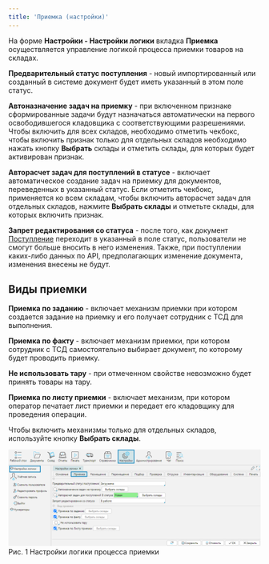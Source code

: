```yaml
---
title: 'Приемка (настройки)'
---
```


На форме **Настройки - Настройки логики** вкладка **Приемка** осуществляется управление логикой процесса приемки товаров на складах.

**Предварительный статус поступления** - новый импортированный или созданный в системе документ будет иметь указанный в этом поле статус.

**Автоназначение задач на приемку** - при включенном признаке сформированные задачи будут назначаться автоматически на первого освободившегося кладовщика 
с соответствующими разрешениями. Чтобы включить для всех складов, необходимо отметить чекбокс, 
чтобы включить признак только для отдельных складов необходимо нажать кнопку **Выбрать** склады и отметить склады, для которых будет активирован признак.

**Авторасчет задач для поступлений в статусе** - включает автоматическое создание задач на приемку для документов, переведенных в указанный статус. 
Если отметить чекбокс, применяется ко всем складам, чтобы включить авторасчет задач для отдельных складов, 
нажмите **Выбрать склады** и отметьте склады, для которых включить признак.

**Запрет редактирования со статуса** - после того, как документ [Поступление](../control/documents/receipt.md) переходит в указанный в поле статус, пользователи не смогут больше вносить в него изменения. 
Также, при поступлении каких-либо данных по API, предполагающих изменение документа, изменения внесены не будут.

 
## Виды приемки

**Приемка по заданию** - включает механизм приемки при котором создается задание на приемку и его получает сотрудник с ТСД для выполнения.

**Приемка по факту** - включает механизм приемки, при котором сотрудник с ТСД самостоятельно выбирает документ, по которому будет проводить приемку.

**Не использовать тару** - при отмеченном свойстве невозможно будет принять товары на тару.

**Приемка по листу приемки** - включает механизм, при котором оператор печатает лист приемки и передает его кладовщику для проведения операции.

Чтобы включить механизмы только для отдельных складов, используйте кнопку **Выбрать склады**. 

![](img/receipt1.png)  
Рис. 1 Настройки логики процесса приемки


